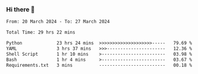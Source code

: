### Hi there 👋

<!--
**ututono/ututono** is a ✨ _special_ ✨ repository because its `README.md` (this file) appears on your GitHub profile.

Here are some ideas to get you started:

- 🔭 I’m currently working on ...
- 🌱 I’m currently learning ...
- 👯 I’m looking to collaborate on ...
- 🤔 I’m looking for help with ...
- 💬 Ask me about ...
- 📫 How to reach me: ...
- 😄 Pronouns: ...
- ⚡ Fun fact: ...
-->



<!--START_SECTION:waka-->

```txt
From: 20 March 2024 - To: 27 March 2024

Total Time: 29 hrs 22 mins

Python             23 hrs 24 mins  >>>>>>>>>>>>>>>>>>>>-----   79.69 %
YAML               3 hrs 37 mins   >>>----------------------   12.36 %
Shell Script       1 hr 10 mins    >------------------------   03.98 %
Bash               1 hr 4 mins     >------------------------   03.67 %
Requirements.txt   3 mins          -------------------------   00.18 %
```

<!--END_SECTION:waka-->
